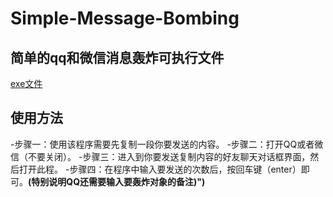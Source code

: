 # Simple-Message-Bombing
## 简单的qq和微信消息轰炸可执行文件
[exe文件]()
## 使用方法
-步骤一：使用该程序需要先复制一段你要发送的内容。
-步骤二：打开QQ或者微信（不要关闭）。
-步骤三：进入到你要发送复制内容的好友聊天对话框界面，然后打开此程。
-步骤四：在程序中输入要发送的次数后，按回车键（enter）即可。**(特别说明QQ还需要输入要轰炸对象的备注)")**
